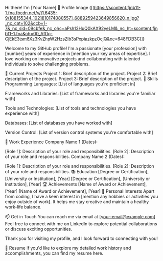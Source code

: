 Hi there! I'm [Your Name] 👋
Profile Image ([(https://scontent.fjnb11-1.fna.fbcdn.net/v/t1.6435-9/188155344_10218101740805571_6889259423649856620_n.jpg?_nc_cat=102&ccb=1-7&_nc_sid=09cbfe&_nc_ohc=aPsh13HuQ0kAX92yeLM&_nc_ht=scontent.fjnb11-1.fna&oh=00_AfDq-CjEkE3tsm8Xz3KvZhpW2HzsZIb3sPxpiazkpzOcjQ&oe=648FDB3C)])

Welcome to my GitHub profile! I'm a passionate [your profession] with [number] years of experience in [mention your key areas of expertise]. I love working on innovative projects and collaborating with talented individuals to solve challenging problems.

🔭 Current Projects
Project 1: Brief description of the project.
Project 2: Brief description of the project.
Project 3: Brief description of the project.
🌱 Skills
Programming Languages: [List of languages you're proficient in]

Frameworks and Libraries: [List of frameworks and libraries you're familiar with]

Tools and Technologies: [List of tools and technologies you have experience with]

Databases: [List of databases you have worked with]

Version Control: [List of version control systems you're comfortable with]

💼 Work Experience
Company Name 1 (Dates):

[Role 1]: Description of your role and responsibilities.
[Role 2]: Description of your role and responsibilities.
Company Name 2 (Dates):

[Role 1]: Description of your role and responsibilities.
[Role 2]: Description of your role and responsibilities.
📚 Education
[Degree or Certification], [University or Institution], [Year]
[Degree or Certification], [University or Institution], [Year]
🏆 Achievements
[Name of Award or Achievement], [Year]
[Name of Award or Achievement], [Year]
🌟 Personal Interests
Apart from coding, I have a keen interest in [mention any hobbies or activities you enjoy outside of work]. It helps me stay creative and maintain a healthy work-life balance.

📫 Get in Touch
You can reach me via email at [your-email@example.com]. Feel free to connect with me on LinkedIn to explore potential collaborations or discuss exciting opportunities.

Thank you for visiting my profile, and I look forward to connecting with you!

📃 Resume
If you'd like to explore my detailed work history and accomplishments, you can find my resume here.
